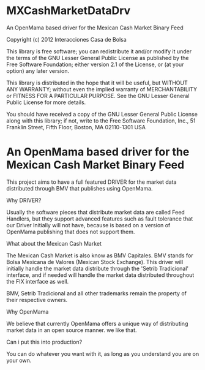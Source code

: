 MXCashMarketDataDrv
===================

An OpenMama based driver for the Mexican Cash Market Binary Feed

Copyright (c) 2012 Interacciones Casa de Bolsa

This library is free software; you can redistribute it and/or modify it under the terms of the GNU Lesser General Public License as published by the Free Software Foundation; either version 2.1 of the License, or (at your option) any later version.

This library is distributed in the hope that it will be useful, but WITHOUT ANY WARRANTY; without even the implied warranty of MERCHANTABILITY or FITNESS FOR A PARTICULAR PURPOSE. See the GNU Lesser General Public License for more details.

You should have received a copy of the GNU Lesser General Public License along with this library; if not, write to the Free Software Foundation, Inc., 51 Franklin Street, Fifth Floor, Boston, MA 02110-1301 USA

An OpenMama based driver for the Mexican Cash Market Binary Feed
===============================================================

This project aims to have a full featured DRIVER for the market data distributed through BMV that publishes using OpenMama.

Why DRIVER?

Usually the software pieces that distribute market data are called Feed Handlers, but they support advanced features such as fault tolerance that our Driver Initially will not have, because is based on a version of OpenMama publishing that does not support them.

What about the Mexican Cash Market

The Mexican Cash Market is also know as BMV Capitales. BMV stands for Bolsa Mexicana de Valores (Mexican Stock Exchange). This driver will initially handle the market data distribute through the 'Setrib Tradicional' interface, and if needed will handle the market data distributed throughout the FIX interface as well.

BMV, Setrib Tradicional and all other trademarks remain the property of their respective owners. 

Why OpenMama

We believe that currently OpenMama offers a unique way of distributing market data in an open source manner. we like that.

Can i put this into production?

You can do whatever you want with it, as long as you understand you are on your own.
